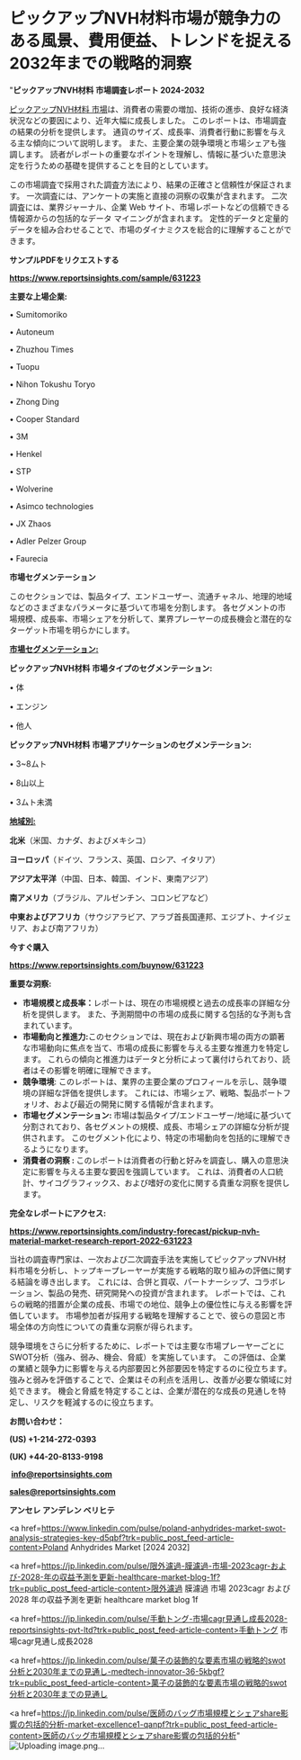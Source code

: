 # ピックアップNVH材料市場が競争力のある風景、費用便益、トレンドを捉える2032年までの戦略的洞察

"<strong>ピックアップNVH材料 市場調査レポート 2024-2032</strong>

<a href=https://www.reportsinsights.com/sample/631223>ピックアップNVH材料 市場</a>は、消費者の需要の増加、技術の進歩、良好な経済状況などの要因により、近年大幅に成長しました。 このレポートは、市場調査の結果の分析を提供します。 通貨のサイズ、成長率、消費者行動に影響を与える主な傾向について説明します。 また、主要企業の競争環境と市場シェアも強調します。 読者がレポートの重要なポイントを理解し、情報に基づいた意思決定を行うための基礎を提供することを目的としています。

この市場調査で採用された調査方法により、結果の正確さと信頼性が保証されます。 一次調査には、アンケートの実施と直接の洞察の収集が含まれます。 二次調査には、業界ジャーナル、企業 Web サイト、市場レポートなどの信頼できる情報源からの包括的なデータ マイニングが含まれます。 定性的データと定量的データを組み合わせることで、市場のダイナミクスを総合的に理解することができます。

<strong><b>サンプルPDFをリクエストする</b></strong>

<a href=https://www.reportsinsights.com/sample/631223><strong><u>https://www.reportsinsights.com/sample/631223</u></strong></a>

<strong>主要な上場企業:</strong>

• Sumitomoriko

• Autoneum

• Zhuzhou Times

• Tuopu

• Nihon Tokushu Toryo

• Zhong Ding

• Cooper Standard

• 3M

• Henkel

• STP

• Wolverine

• Asimco technologies

• JX Zhaos

• Adler Pelzer Group

• Faurecia

<strong>市場セグメンテーション</strong>

このセクションでは、製品タイプ、エンドユーザー、流通チャネル、地理的地域などのさまざまなパラメータに基づいて市場を分割します。 各セグメントの市場規模、成長率、市場シェアを分析して、業界プレーヤーの成長機会と潜在的なターゲット市場を明らかにします。

<strong><u>市場セグメンテーション</u></strong><strong><u>:</u></strong>

<strong>ピックアップNVH材料 市場タイプのセグメンテーション:</strong>

• 体

• エンジン

• 他人

<strong>ピックアップNVH材料 市場アプリケーションのセグメンテーション:</strong>

• 3~8ムト

• 8山以上

• 3ムト未満

<strong><u>地域別</u></strong><strong><u>:</u></strong>

<strong>北米</strong>（米国、カナダ、およびメキシコ）

<strong>ヨーロッパ</strong>（ドイツ、フランス、英国、ロシア、イタリア）

<strong>アジア太平洋</strong>（中国、日本、韓国、インド、東南アジア）

<strong>南アメリカ</strong>（ブラジル、アルゼンチン、コロンビアなど）

<strong>中東およびアフリカ</strong>（サウジアラビア、アラブ首長国連邦、エジプト、ナイジェリア、および南アフリカ）

<strong>今すぐ購入</strong>

<a href=https://www.reportsinsights.com/buynow/631223><strong><u>https://www.reportsinsights.com/buynow/631223</u></strong></a>

<strong>重要な洞察:</strong>
<ul>
  <li><strong>市場規模と成長率：</strong>レポートは、現在の市場規模と過去の成長率の詳細な分析を提供します。 また、予測期間中の市場の成長に関する包括的な予測も含まれています。</li>
  <li><strong>市場動向と推進力:</strong>このセクションでは、現在および新興市場の両方の顕著な市場動向に焦点を当て、市場の成長に影響を与える主要な推進力を特定します。 これらの傾向と推進力はデータと分析によって裏付けられており、読者はその影響を明確に理解できます。</li>
  <li><strong>競争環境</strong>: このレポートは、業界の主要企業のプロフィールを示し、競争環境の詳細な評価を提供します。 これには、市場シェア、戦略、製品ポートフォリオ、および最近の開発に関する情報が含まれます。</li>
  <li><strong>市場セグメンテーション: </strong>市場は製品タイプ/エンドユーザー/地域に基づいて分割されており、各セグメントの規模、成長、市場シェアの詳細な分析が提供されます。 このセグメント化により、特定の市場動向を包括的に理解できるようになります。</li>
  <li><strong>消費者の洞察 : </strong>このレポートは消費者の行動と好みを調査し、購入の意思決定に影響を与える主要な要因を強調しています。 これは、消費者の人口統計、サイコグラフィックス、および嗜好の変化に関する貴重な洞察を提供します。</li>
</ul>
<strong>完全なレポートにアクセス:</strong>

<a href=https://www.reportsinsights.com/industry-forecast/pickup-nvh-material-market-research-report-2022-631223><strong><u><b>https://www.reportsinsights.com/industry-forecast/pickup-nvh-material-market-research-report-2022-631223</b></u></strong></a>

当社の調査専門家は、一次および二次調査手法を実施してピックアップNVH材料市場を分析し、トップキープレーヤーが実施する戦略的取り組みの評価に関する結論を導き出します。 これには、合併と買収、パートナーシップ、コラボレーション、製品の発売、研究開発への投資が含まれます。 レポートでは、これらの戦略的措置が企業の成長、市場での地位、競争上の優位性に与える影響を評価しています。 市場参加者が採用する戦略を理解することで、彼らの意図と市場全体の方向性についての貴重な洞察が得られます。

競争環境をさらに分析するために、レポートでは主要な市場プレーヤーごとにSWOT分析（強み、弱み、機会、脅威）を実施しています。 この評価は、企業の業績と競争力に影響を与える内部要因と外部要因を特定するのに役立ちます。 強みと弱みを評価することで、企業はその利点を活用し、改善が必要な領域に対処できます。 機会と脅威を特定することは、企業が潜在的な成長の見通しを特定し、リスクを軽減するのに役立ちます。

<strong>お問い合わせ：</strong>

<strong>(US) +1-214-272-0393</strong>

<strong>(UK) +44-20-8133-9198</strong>

<strong> </strong><a href=info@reportsinsights.com><strong><u>info@reportsinsights.com</u></strong></a>

<a href=sales@reportsinsights.com><strong><u>sales@reportsinsights.com</u></strong></a>

<strong>アンセレ アンデレン ベリヒテ</strong>

<a href=https://www.linkedin.com/pulse/poland-anhydrides-market-swot-analysis-strategies-key-d5qbf?trk=public_post_feed-article-content>Poland Anhydrides Market [2024 2032]</a>

<a href=https://jp.linkedin.com/pulse/限外濾過-膜濾過-市場-2023cagr-および-2028-年の収益予測を更新-healthcare-market-blog-1f?trk=public_post_feed-article-content>限外濾過 膜濾過 市場 2023cagr および 2028 年の収益予測を更新 healthcare market blog 1f</a>

<a href=https://jp.linkedin.com/pulse/手動トング-市場cagr見通し成長2028-reportsinsights-pvt-ltd?trk=public_post_feed-article-content>手動トング 市場cagr見通し成長2028</a>

<a href=https://jp.linkedin.com/pulse/菓子の装飾的な要素市場の戦略的swot分析と2030年までの見通し-medtech-innovator-36-5kbgf?trk=public_post_feed-article-content>菓子の装飾的な要素市場の戦略的swot分析と2030年までの見通し</a>

<a href=https://jp.linkedin.com/pulse/医師のバッグ市場規模とシェアshare影響の包括的分析-market-excellence1-qanpf?trk=public_post_feed-article-content>医師のバッグ市場規模とシェアshare影響の包括的分析</a>"
![Uploading image.png…]()
